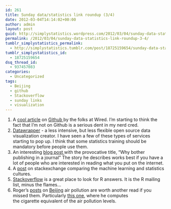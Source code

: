 ```yaml
---
id: 261
title: Sunday data/statistics link roundup (3/4)
date: 2012-03-04T14:14:02+00:00
author: admin
layout: post
guid: http://simplystatistics.wordpress.com/2012/03/04/sunday-data-statistics-link-roundup-3-4
permalink: /2012/03/04/sunday-data-statistics-link-roundup-3-4/
tumblr_simplystatistics_permalink:
  - http://simplystatistics.tumblr.com/post/18725159654/sunday-data-statistics-link-roundup-3-4
tumblr_simplystatistics_id:
  - 18725159654
dsq_thread_id:
  - 937457083
categories:
  - Uncategorized
tags:
  - Beijing
  - github
  - Stackoverflow
  - sunday links
  - visualization
---
```

  1. A <a href="http://www.wired.com/wiredenterprise/2012/02/github/all/1" target="_blank">cool article</a> on <a href="https://github.com/" target="_blank">Github </a>by the folks at Wired. I&#8217;m starting to think the fact that I&#8217;m not on Github is a serious dent in my nerd cred. 
  2. <a href="http://www.visualisingdata.com/index.php/2012/02/datawrapper-open-source-data-visualisation-creator/" target="_blank">Datawrapper</a> - a less intensive, but less flexible open source data visualization creator. I have seen a few of these types of services starting to pop up. I think that some statistics training should be mandatory before people use them. 
  3. An interesting <a href="http://research.iheartanthony.com/2012/02/23/why-bother-publishing-in-a-journal-2/" target="_blank">blog post </a>with the provocative title, &#8220;Why bother publishing in a journal&#8221; The story he describes works best if you have a lot of people who are interested in reading what you put on the internet. 
  4. A <a href="http://stats.stackexchange.com/questions/6/the-two-cultures-statistics-vs-machine-learning" target="_blank">post</a> on stackexchange comparing the machine learning and statistics cultures. 
  5. <a href="http://stackoverflow.com/questions/tagged/r" target="_blank">Stackoverflow</a> is a great place to look for R answers. It is the R mailing list, minus the flames&#8230;
  6. Roger&#8217;s <a href="http://simplystatistics.tumblr.com/post/13897994725/plotting-beijingair-data" target="_blank">posts</a> on <a href="http://simplystatistics.tumblr.com/post/13601935082/beijing-air" target="_blank">Beijing</a> air pollution are worth another read if you missed them. Particularly <a href="http://simplystatistics.tumblr.com/post/14214147778/smoking-is-a-choice-breathing-is-not" target="_blank">this one</a>, where he computes the cigarette equivalent of the air pollution levels. 